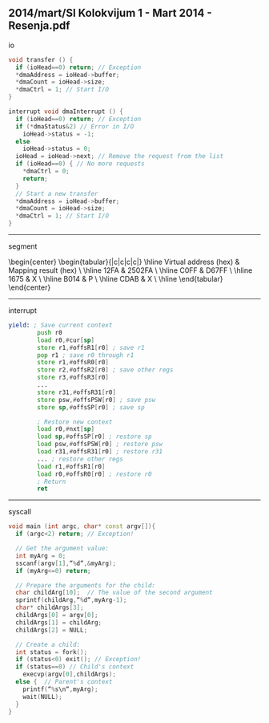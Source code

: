 2014/mart/SI Kolokvijum 1 - Mart 2014 - Resenja.pdf
--------------------------------------------------------------------------------
io
```cpp
void transfer () {
  if (ioHead==0) return; // Exception
  *dmaAddress = ioHead->buffer;
  *dmaCount = ioHead->size;
  *dmaCtrl = 1; // Start I/O
}

interrupt void dmaInterrupt () {
  if (ioHead==0) return; // Exception
  if (*dmaStatus&2) // Error in I/O
    ioHead->status = -1;
  else
    ioHead->status = 0;
  ioHead = ioHead->next; // Remove the request from the list
  if (ioHead==0) { // No more requests
    *dmaCtrl = 0;
    return;
  }
  // Start a new transfer
  *dmaAddress = ioHead->buffer;
  *dmaCount = ioHead->size;
  *dmaCtrl = 1; // Start I/O
}
```

--------------------------------------------------------------------------------
segment

\begin{center}
\begin{tabular}{|c|c|c|c|}
\hline
Virtual address (hex) & Mapping result (hex) \\
\hline
12FA & 2502FA \\
\hline
C0FF & D67FF \\
\hline
1675 & X \\
\hline
B014 & P \\
\hline
CDAB & X \\
\hline
\end{tabular}
\end{center}

--------------------------------------------------------------------------------
interrupt
```asm
yield: ; Save current context
        push r0
        load r0,#cur[sp]
        store r1,#offsR1[r0] ; save r1
        pop r1 ; save r0 through r1
        store r1,#offsR0[r0]
        store r2,#offsR2[r0] ; save other regs
        store r3,#offsR3[r0]
        ...
        store r31,#offsR31[r0]
        store psw,#offsPSW[r0] ; save psw
        store sp,#offsSP[r0] ; save sp

        ; Restore new context
        load r0,#nxt[sp]
        load sp,#offsSP[r0] ; restore sp
        load psw,#offsPSW[r0] ; restore psw
        load r31,#offsR31[r0] ; restore r31
        ... ; restore other regs
        load r1,#offsR1[r0]
        load r0,#offsR0[r0] ; restore r0
        ; Return
        ret
```

--------------------------------------------------------------------------------
syscall
```cpp
void main (int argc, char* const argv[]){
  if (argc<2) return; // Exception!

  // Get the argument value:
  int myArg = 0;
  sscanf(argv[1],“%d“,&myArg);
  if (myArg<=0) return;

  // Prepare the arguments for the child:
  char childArg[10];  // The value of the second argument
  sprintf(childArg,“%d“,myArg-1);
  char* childArgs[3];
  childArgs[0] = argv[0];
  childArgs[1] = childArg;
  childArgs[2] = NULL;

  // Create a child:
  int status = fork();
  if (status<0) exit(); // Exception!
  if (status==0) // Child's context
    execvp(argv[0],childArgs);
  else {  // Parent's context
    printf(“%s\n“,myArg);
    wait(NULL);
  }
}
```
